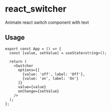 # react_switcher
Animate react switch component with text 



## Usage
```
export const App = () => {
  const [value, setValue] = useState<string>();

  return (
    <Switcher
      options={[
        {value: 'off', label: 'Off'},
        {value: 'on', label: 'On'}
      ]}
      value={value}
      onChange={setValue}
    />
  );
};
```
